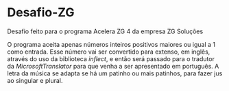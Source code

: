 # Desafio-ZG
Desafio feito para o programa Acelera ZG 4 da empresa ZG Soluções

O programa aceita apenas números inteiros positivos maiores ou igual a 1 como entrada. Esse número vai ser convertido para extenso, em inglês, através do uso da biblioteca _inflect_, e então será passado para o tradutor da _MicrosoftTranslator_ para que venha a ser apresentado em português. A letra da música se adapta se há um patinho ou mais patinhos, para fazer jus ao singular e plural.
